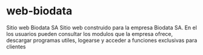 # web-biodata
Sitio web Biodata SA
Sitio web construido para la empresa Biodata SA. En el los usuarios pueden consultar los modulos que la empresa ofrece, descargar programas utiles, logearse 
y acceder a funciones exclusivas para clientes 
